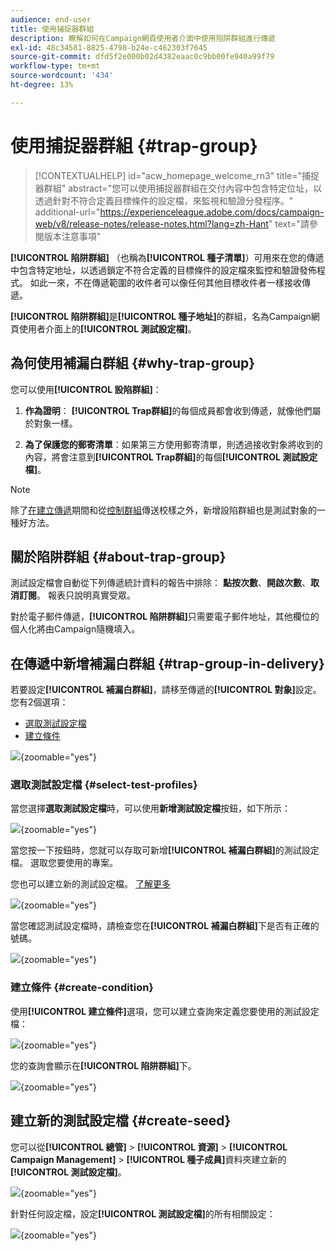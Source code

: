 ```yaml
---
audience: end-user
title: 使用捕捉器群組
description: 瞭解如何在Campaign網頁使用者介面中使用陷阱群組進行傳遞
exl-id: 48c34581-8825-4798-b24e-c462303f7645
source-git-commit: dfd5f2e000b02d4382eaac0c9bb00fe940a99f79
workflow-type: tm+mt
source-wordcount: '434'
ht-degree: 13%

---
```


# 使用捕捉器群組 {#trap-group}

>[!CONTEXTUALHELP]
>id="acw_homepage_welcome_rn3"
>title="捕捉器群組"
>abstract="您可以使用捕捉器群組在交付內容中包含特定位址，以透過針對不符合定義目標條件的設定檔，來監視和驗證分發程序。"
>additional-url="https://experienceleague.adobe.com/docs/campaign-web/v8/release-notes/release-notes.html?lang=zh-Hant" text="請參閱版本注意事項"

**[!UICONTROL 陷阱群組]** （也稱為&#x200B;**[!UICONTROL 種子清單]**）可用來在您的傳遞中包含特定地址，以透過鎖定不符合定義的目標條件的設定檔來監控和驗證發佈程式。 如此一來，不在傳遞範圍的收件者可以像任何其他目標收件者一樣接收傳遞。

**[!UICONTROL 陷阱群組]**&#x200B;是&#x200B;**[!UICONTROL 種子地址]**&#x200B;的群組，名為Campaign網頁使用者介面上的&#x200B;**[!UICONTROL 測試設定檔]**。

## 為何使用補漏白群組 {#why-trap-group}

您可以使用&#x200B;**[!UICONTROL 設陷群組]**：

1. **作為證明**： **[!UICONTROL Trap群組]**&#x200B;的每個成員都會收到傳遞，就像他們屬於對象一樣。

1. **為了保護您的郵寄清單**：如果第三方使用郵寄清單，則透過接收對象將收到的內容，將會注意到&#x200B;**[!UICONTROL Trap群組]**&#x200B;的每個&#x200B;**[!UICONTROL 測試設定檔]**。

>[!NOTE]
>
>除了[在建立傳遞](../email/create-email.md#preview-test)期間和從[控制群組](control-group.md)傳送校樣之外，新增設陷群組也是測試對象的一種好方法。

## 關於陷阱群組 {#about-trap-group}

測試設定檔會自動從下列傳遞統計資料的報告中排除： **點按次數**、**開啟次數**、**取消訂閱**。 報表只說明真實受眾。

對於電子郵件傳遞，**[!UICONTROL 陷阱群組]**&#x200B;只需要電子郵件地址，其他欄位的個人化將由Campaign隨機填入。

## 在傳遞中新增補漏白群組 {#trap-group-in-delivery}

若要設定&#x200B;**[!UICONTROL 補漏白群組]**，請移至傳遞的&#x200B;**[!UICONTROL 對象]**&#x200B;設定。 您有2個選項：

* [選取測試設定檔](#select-test-profile)
* [建立條件](#create-condition)

![](assets/trap-group.png){zoomable="yes"}

### 選取測試設定檔 {#select-test-profiles}

當您選擇&#x200B;**選取測試設定檔**&#x200B;時，可以使用&#x200B;**新增測試設定檔**&#x200B;按鈕，如下所示：

![](assets/trap-no-test-profile.png){zoomable="yes"}

當您按一下按鈕時，您就可以存取可新增&#x200B;**[!UICONTROL 補漏白群組]**&#x200B;的測試設定檔。 選取您要使用的專案。

您也可以建立新的測試設定檔。 [了解更多](#create-seed)

![](assets/trap-select-test-profiles.png){zoomable="yes"}

當您確認測試設定檔時，請檢查您在&#x200B;**[!UICONTROL 補漏白群組]**&#x200B;下是否有正確的號碼。

![](assets/trap-check.png){zoomable="yes"}

### 建立條件 {#create-condition}

使用&#x200B;**[!UICONTROL 建立條件]**&#x200B;選項，您可以建立查詢來定義您要使用的測試設定檔：

![](assets/trap-create-condition.png){zoomable="yes"}

您的查詢會顯示在&#x200B;**[!UICONTROL 陷阱群組]**&#x200B;下。

![](assets/trap-custom.png){zoomable="yes"}

## 建立新的測試設定檔 {#create-seed}

您可以從&#x200B;**[!UICONTROL 總管]** > **[!UICONTROL 資源]** > **[!UICONTROL Campaign Management]** > **[!UICONTROL 種子成員]**&#x200B;資料夾建立新的&#x200B;**[!UICONTROL 測試設定檔]**。

![](assets/trap-create.png){zoomable="yes"}

針對任何設定檔，設定&#x200B;**[!UICONTROL 測試設定檔]**&#x200B;的所有相關設定：

![](assets/trap-create-contact.png){zoomable="yes"}
